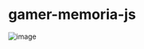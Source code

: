 # gamer-memoria-js
![image](https://github.com/mirel9342/gamer-memoria-js/assets/106937455/87137e75-429f-428e-92a6-43f4e1af0404)
